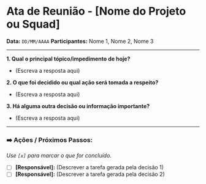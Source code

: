 # Ata de Reunião - [Nome do Projeto ou Squad]

**Data:** `DD/MM/AAAA`
**Participantes:** Nome 1, Nome 2, Nome 3

---

**1. Qual o principal tópico/impedimento de hoje?**
* (Escreva a resposta aqui)

**2. O que foi decidido ou qual ação será tomada a respeito?**
* (Escreva a resposta aqui)

**3. Há alguma outra decisão ou informação importante?**
* (Escreva a resposta aqui)

---

### ➡️ Ações / Próximos Passos:
*Use `[x]` para marcar o que for concluído.*

- [ ] **[Responsável]:** (Descrever a tarefa gerada pela decisão 1)
- [ ] **[Responsável]:** (Descrever a tarefa gerada pela decisão 2)